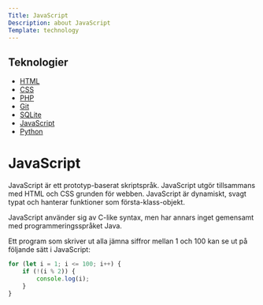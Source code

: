 ```yaml
---
Title: JavaScript
Description: about JavaScript
Template: technology
---
```


<div class="two-col-sidebar">
<h2>Teknologier</h2>
    <ul>
    <li><a href="html">HTML</a></li>
    <li><a href="css">CSS</a></li>
    <li><a href="php">PHP</a></li>
    <li><a href="git">Git</a></li>
    <li><a href="sqlite">SQLite</a></li>
    <li><a href="javascript">JavaScript</a></li>
    <li><a href="python">Python</a></li>
    </ul>
</div>

<div class="two-col-content">

<div markdown="1">

# JavaScript

JavaScript är ett prototyp-baserat skriptspråk. JavaScript utgör tillsammans med HTML och CSS grunden för webben. JavaScript är dynamiskt, svagt typat och hanterar funktioner som första-klass-objekt.

JavaScript använder sig av C-like syntax, men har annars inget gemensamt med programmeringsspråket Java.

Ett program som skriver ut alla jämna siffror mellan 1 och 100 kan se ut på följande sätt i JavaScript:

```javascript
for (let i = 1; i <= 100; i++) {
    if (!(i % 2)) {
        console.log(i);
    }
}
```
</div>
</div>